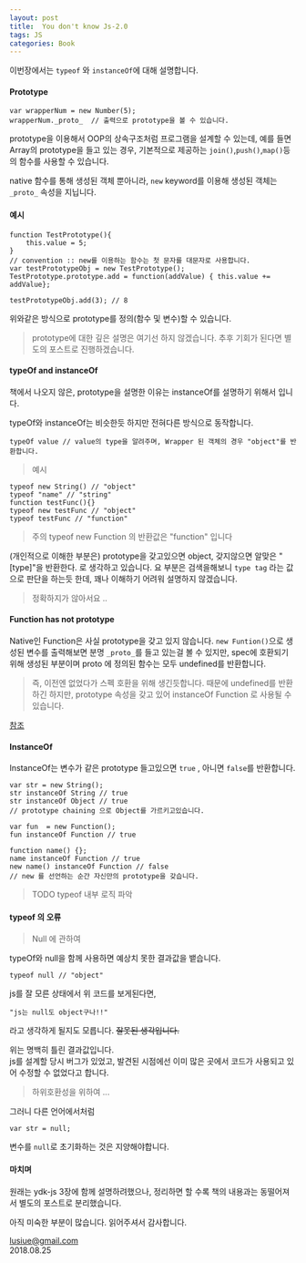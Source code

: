 ```yaml
---
layout: post
title:  You don't know Js-2.0
tags: JS
categories: Book
---
```


이번장에서는 `typeof` 와 `instanceOf`에 대해 설명합니다.


#### Prototype

	var wrapperNum = new Number(5);
	wrapperNum._proto_  // 출력으로 prototype을 볼 수 있습니다.

prototype을 이용해서 OOP의 상속구조처럼 프로그램을 설계할 수 있는데,
예를 들면 Array의 prototype을 들고 있는 경우, 기본적으로 제공하는 `join()`,`push()`,`map()`등의 함수를 사용할 수 있습니다.

native 함수를 통해 생성된 객체 뿐아니라, `new` keyword를 이용해 생성된 객체는 `_proto_` 속성을 지닙니다.

#### 예시

	function TestPrototype(){
		this.value = 5;
	}
	// convention :: new를 이용하는 함수는 첫 문자를 대문자로 사용합니다.  
	var testPrototypeObj = new TestPrototype();
	TestPrototype.prototype.add = function(addValue) { this.value += addValue};

	testPrototypeObj.add(3); // 8

위와같은 방식으로 prototype를 정의(함수 및 변수)할 수 있습니다.


> prototype에 대한 깊은 설명은 여기선 하지 않겠습니다.
> 추후 기회가 된다면 별도의 포스트로 진행하겠습니다.


#### typeOf and instanceOf

책에서 나오지 않은, prototype을 설명한 이유는 instanceOf를 설명하기 위해서 입니다.

typeOf와 instanceOf는 비슷한듯 하지만 전혀다른 방식으로 동작합니다.

	typeOf value // value의 type을 알려주며, Wrapper 된 객체의 경우 "object"를 반환합니다.

> 예시

	typeof new String() // "object"
	typeof "name" // "string"
	function testFunc(){}
	typeof new testFunc // "object"
	typeof testFunc // "function"

> 주의 typeof new Function 의 반환값은 "function" 입니다

(개인적으로 이해한 부분은) prototype을 갖고있으면 object, 갖지않으면 알맞은 "[type]"을 반환한다. 로 생각하고 있습니다.
요 부분은 검색을해보니 `type tag` 라는 값으로 판단을 하는듯 한데, 꽤나 이해하기 어려워 설명하지 않겠습니다.

> 정확하지가 않아서요 ..

#### Function has not prototype

Native인 Function은 사실 prototype을 갖고 있지 않습니다.
`new Funtion()`으로 생성된 변수를 출력해보면 분명 `_proto_`를 들고 있는걸 볼 수 있지만, spec에 호환되기 위해 생성된 부분이며 proto 에 정의된 함수는 모두 undefined를 반환합니다.

> 즉, 이전엔 없었다가 스펙 호환을 위해 생긴듯합니다.
> 때문에 undefined를 반환하긴 하지만, prototype 속성을 갖고 있어  instanceOf Function 로 사용될 수 있습니다.


[참조](http://www.ecma-international.org/ecma-262/6.0/#sec-properties-of-the-function-prototype-object)

#### InstanceOf

InstanceOf는 변수가 같은 prototype 들고있으면 `true` , 아니면 `false`를 반환합니다.

	var str = new String();
	str instanceOf String // true
	str instanceOf Object // true
	// prototype chaining 으로 Object를 가르키고있습니다.

	var fun  = new Function();
	fun instanceOf Function // true

	function name() {};
	name instanceOf Function // true
	new name() instanceOf Function // false
	// new 를 선언하는 순간 자신만의 prototype을 갖습니다.

> TODO typeof 내부 로직 파악

#### typeof 의 오류

> Null 에 관하여

typeOf와 null을 함께 사용하면 예상치 못한 결과값을 뱉습니다.

	typeof null // "object"

js를 잘 모른 상태에서 위 코드를 보게된다면,

	"js는 null도 object구나!!"

라고 생각하게 될지도 모릅니다.  ~~잘못된 생각입니다.~~

위는 명백히 틀린 결과값입니다.  
js를 설계할 당시 버그가 있었고, 발견된 시점에선 이미 많은 곳에서 코드가 사용되고 있어 수정할 수 없었다고 합니다.

> 하위호환성을 위하여 ...

그러니 다른 언어에서처럼

	var str = null;

변수를 `null`로 초기화하는 것은 지양해야합니다.


#### 마치며

원래는 ydk-js 3장에 함께 설명하려했으나, 정리하면 할 수록 책의 내용과는 동떨어져서 별도의 포스트로 분리했습니다.

아직 미숙한 부분이 많습니다.
읽어주셔서 감사합니다.

lusiue@gmail.com  
2018.08.25  
